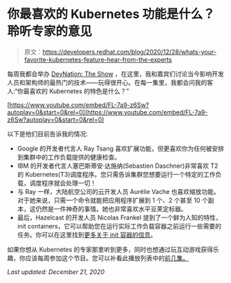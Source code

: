 # 你最喜欢的 Kubernetes 功能是什么？聆听专家的意见

> 原文：<https://developers.redhat.com/blog/2020/12/28/whats-your-favorite-kubernetes-feature-hear-from-the-experts>

每周我都会举办 [DevNation: The Show](https://developers.redhat.com/devnation/the-show) ，在这里，我和嘉宾们讨论当今影响开发人员和架构师的最热门的技术——玩得很开心。在每一集里，我都会问我的客人:“你最喜欢的 Kubernetes 的特色是什么？”

[https://www.youtube.com/embed/FL-7a9-z6Sw?autoplay=0&start=0&rel=0](https://www.youtube.com/embed/FL-7a9-z6Sw?autoplay=0&start=0&rel=0)

以下是他们目前告诉我的情况:

*   Google 的开发者代言人 Ray Tsang 喜欢扩展功能，但更喜欢你为任何被安排到集群中的工作负载提供的健康检查。
*   IBM 的开发者代言人塞巴斯蒂安·达施纳(Sebastien Daschner)非常喜欢 T2 的 Kubernetes(T3)调度程序。您只需告诉集群您想要运行一个特定的工作负载，调度程序就会处理一切！
*   与 Ray 一样，大陆航空公司的云开发人员 Aurélie Vache 也喜欢缩放功能。对于她来说，只需一个命令就能把应用程序扩展到 1 个、2 个甚至 10 个副本，这仍然是一件神奇的事情。她也非常喜欢水平豆荚定标器。
*   最后，Hazelcast 的开发人员 Nicolas Frankel 提到了一个鲜为人知的特性，init containers，它可以帮助您在运行实际工作负载容器之前运行一些需要的任务。你可以在这里找到[更多关于 init 容器的信息](https://kubernetes.io/docs/concepts/workloads/pods/init-containers/)。

如果你想从 Kubernetes 的专家那里听到更多，同时也想通过玩互动游戏获得乐趣，你应该每周参加这个节目。您可以补看此播放列表中的[前几集。](https://www.youtube.com/watch?v=Lyl61jJqY9o&list=PLf3vm0UK6HKpbZvVaYjOmnvnVXBkHPvms)

*Last updated: December 21, 2020*